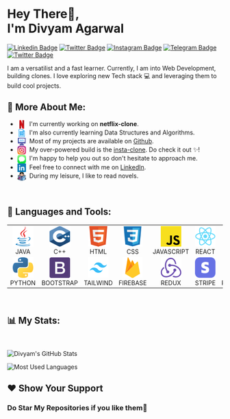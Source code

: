 # Hey There👋,<br> I'm Divyam Agarwal

[![Linkedin Badge](https://img.shields.io/badge/LinkedIn-0077B5?label=%20&labelColor=0077B5&logo=Linkedin&logoColor=white)](https://linkedin.com/in/divyam-agarwal-2600)
[![Twitter Badge](https://img.shields.io/badge/-Facebook-1877F2?label=%20&labelColor=1877F2&logo=Facebook&logoColor=white)](https://www.facebook.com/divyam2600/)
[![Instagram Badge](https://img.shields.io/badge/-Instagram-E4405F?label=%20&labelColor=E4405F&logo=Instagram&logoColor=white)](https://www.instagram.com/_divyam_agarwal_1/)
[![Telegram Badge](https://img.shields.io/badge/Telegram-26A5E4?label=%20&labelColor=26A5E4&logo=Telegram&logoColor=white)](https://telegram.me/Divyam2600)
[![Twitter Badge](https://img.shields.io/badge/Twitter-1DA1F2?label=%20&labelColor=1DA1F2&logo=Twitter&logoColor=white)](https://twitter.com/Divyam2600)

I am a versatilist and a fast learner. Currently, I am into Web Development, building clones. I love exploring new Tech stack 💻 and leveraging them to build cool projects.
<br/>

## 🧐 **More About Me:**

- <img src="./Icons/Netflix.svg" alt="Netflix" height="20px" align="center"/>&nbsp; I&#39;m currently working on **netflix-clone**.
- <img src="./Icons/dsa.svg" alt="DSA" height="20px" align="center"/>&nbsp; I&#39;m also currently learning Data Structures and Algorithms.
- <img src="./Icons/Computer.svg" alt="Projects" height="20px" align="center"/>&nbsp; Most of my projects are available on [Github](https://github.com/Divyam2600?tab=repositories).
- <img src="./Icons/Instagram.svg" alt="Instagram" height="20px" align="center"/>&nbsp; My over-powered build is the [insta-clone](https://github.com/Divyam2600/Instagram-2.0). Do check it out ✨!
- <img src="./Icons/Message.svg" alt="Message" height="20px" align="center"/>&nbsp; I&#39;m happy to help you out so don't hesitate to approach me.
- <img src="./Icons/LinkedIn.svg" alt="LinkedIn" height="20px" align="center"/>&nbsp; Feel free to connect with me on [LinkedIn](https://linkedin.com/in/divyam-agarwal-2600).
- <img src="./Icons/Novels.svg" alt="Novels" height="20px" align="center"/>&nbsp; During my leisure, I like to read novels.

<br>

## 🔨 **Languages and Tools:**

<table>
   <tr>
      <td align="center" width="96">
         <a href="https://docs.oracle.com/javase/tutorial/">
            <img src="./Icons/Java.svg" width="48" height="48" alt="Java" />
         </a><br> JAVA
      </td>
      <td align="center" width="96">
         <a href="https://cplusplus.com/doc/tutorial/">
            <img src="./Icons/c++.svg" width="48" height="48" alt="C++" />
         </a><br> C++
      </td>
      <td align="center" width="96">
         <a href="https://devdocs.io/html/">
            <img src="./Icons/Html.svg" width="48" height="48" alt="Html" />
         </a><br> HTML
      </td>
      <td align="center" width="96">
         <a href="https://devdocs.io/css/">
            <img src="./Icons/Css.svg" width="48" height="48" alt="Css" />
         </a><br> CSS
      </td>
      <td align="center" width="96">
         <a href="https://javascript.info/">
            <img src="./Icons/Javascript.svg" width="48" height="48" alt="JavaScript" />
         </a><br> JAVASCRIPT
      </td>
      <td align="center" width="96">
         <a href="https://reactjs.org/">
            <img src="./Icons/React.svg" width="48" height="48" alt="ReactJs" />
         </a><br> REACT
      </td>
      <td align="center" width="96">
         <a href="https://nextjs.org/">
            <img src="./Icons/Nextjs.svg" width="48" height="48" alt="NextJs" />
         </a><br> NEXTJS
      </td>
   </tr>
   <tr>
      <td align="center" width="96">
         <a href="https://www.python.org/">
            <img src="./Icons/Python.svg" width="48" height="48" alt="Python" />
         </a><br> PYTHON
      </td>
      <td align="center" width="96">
         <a href="https://getbootstrap.com/">
            <img src="./Icons/Bootstrap.svg" width="48" height="48" alt="Bootstrap" />
         </a><br> BOOTSTRAP
      </td>
      <td align="center" width="96">
         <a href="https://tailwindcss.com/">
            <img src="./Icons/Tailwind.svg" width="48" height="48" alt="Tailwind" />
         </a><br> TAILWIND
      </td>
      <td align="center" width="96">
         <a href="https://firebase.google.com/">
            <img src="./Icons/Firebase.svg" width="48" height="48" alt="Firebase" />
         </a><br> FIREBASE
      </td>
      <td align="center" width="96">
         <a href="https://redux.js.org/">
            <img src="./Icons/Redux.svg" width="48" height="48" alt="Redux" />
         </a><br> REDUX
      </td>
      <td align="center" width="96">
         <a href="https://stripe.com/">
            <img src="./Icons/Stripe.svg" width="48" height="48" alt="Stripe" />
         </a><br> STRIPE
      </td>
      <td align="center" width="96">
         <a href="https://docs.microsoft.com/en-us/powershell/">
            <img src="./Icons/Powershell.svg" width="48" height="48" alt="Powershell" />
         </a><br> POWERSHELL
      </td>
   </tr>
</table>

<br>

## 📊 **My Stats:**

<br>

![Divyam's GitHub Stats](https://github-readme-stats.vercel.app/api?username=Divyam2600&hide=contribs,prs&count_private=true&show_icons=true&border_radius=10&include_all_commits=true&count_private=true)

![Most Used Languages](https://github-readme-stats.vercel.app/api/top-langs/?username=Divyam2600&card_width=495&border_radius=10)

## &#10084; **Show Your Support**

### Do Star My Repositories if you like them🌟
